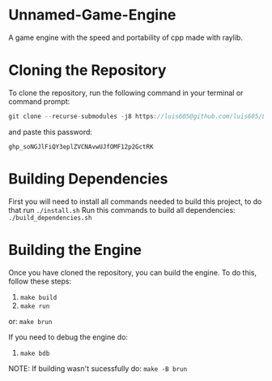 # Unnamed-Game-Engine
A game engine with the speed and portability of cpp made with raylib.

# Cloning the Repository
To clone the repository, run the following command in your terminal or command prompt:
```cpp
git clone --recurse-submodules -j8 https://luis605@github.com/luis605/Lit-Engine
```
and paste this password:

`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`

# Building Dependencies
First you will need to install all commands needed to build this project, to do that run `./install.sh`
Run this commands to build all dependencies: `./build_dependencies.sh`

# Building the Engine
Once you have cloned the repository, you can build the engine. To do this, follow these steps:
1. `make build`
2. `make run`

or: `make brun`

If you need to debug the engine do:
1. `make bdb`

NOTE: If building wasn't sucessfully do: `make -B brun`
